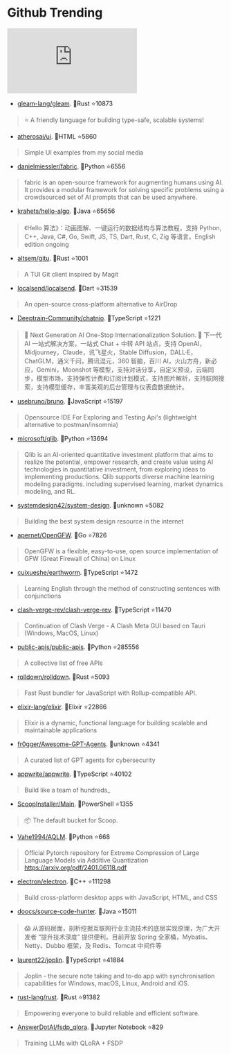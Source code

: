# Github Trending 
 ![daily-bing](https://api.isoyu.com/bing_images.php) 
 - [gleam-lang/gleam](https://github.com/gleam-lang/gleam). 💪Rust ⭐10873 
 > ⭐️ A friendly language for building type-safe, scalable systems! 
 - [atherosai/ui](https://github.com/atherosai/ui). 💪HTML ⭐5860 
 > Simple UI examples from my social media 
 - [danielmiessler/fabric](https://github.com/danielmiessler/fabric). 💪Python ⭐6556 
 > fabric is an open-source framework for augmenting humans using AI. It provides a modular framework for solving specific problems using a crowdsourced set of AI prompts that can be used anywhere. 
 - [krahets/hello-algo](https://github.com/krahets/hello-algo). 💪Java ⭐65656 
 > 《Hello 算法》：动画图解、一键运行的数据结构与算法教程，支持 Python, C++, Java, C#, Go, Swift, JS, TS, Dart, Rust, C, Zig 等语言。English edition ongoing 
 - [altsem/gitu](https://github.com/altsem/gitu). 💪Rust ⭐1001 
 > A TUI Git client inspired by Magit 
 - [localsend/localsend](https://github.com/localsend/localsend). 💪Dart ⭐31539 
 > An open-source cross-platform alternative to AirDrop 
 - [Deeptrain-Community/chatnio](https://github.com/Deeptrain-Community/chatnio). 💪TypeScript ⭐1221 
 > 🚀 Next Generation AI One-Stop Internationalization Solution. 🚀 下一代 AI 一站式解决方案，一站式 Chat + 中转 API 站点，支持 OpenAI，Midjourney，Claude，讯飞星火，Stable Diffusion，DALL·E，ChatGLM，通义千问，腾讯混元，360 智脑，百川 AI，火山方舟，新必应，Gemini，Moonshot 等模型，支持对话分享，自定义预设，云端同步，模型市场，支持弹性计费和订阅计划模式，支持图片解析，支持联网搜索，支持模型缓存，丰富美观的后台管理与仪表盘数据统计。 
 - [usebruno/bruno](https://github.com/usebruno/bruno). 💪JavaScript ⭐15197 
 > Opensource IDE For Exploring and Testing Api's (lightweight alternative to postman/insomnia) 
 - [microsoft/qlib](https://github.com/microsoft/qlib). 💪Python ⭐13694 
 > Qlib is an AI-oriented quantitative investment platform that aims to realize the potential, empower research, and create value using AI technologies in quantitative investment, from exploring ideas to implementing productions. Qlib supports diverse machine learning modeling paradigms. including supervised learning, market dynamics modeling, and RL. 
 - [systemdesign42/system-design](https://github.com/systemdesign42/system-design). 💪unknown ⭐5082 
 > Building the best system design resource in the internet 
 - [apernet/OpenGFW](https://github.com/apernet/OpenGFW). 💪Go ⭐7826 
 > OpenGFW is a flexible, easy-to-use, open source implementation of GFW (Great Firewall of China) on Linux 
 - [cuixueshe/earthworm](https://github.com/cuixueshe/earthworm). 💪TypeScript ⭐1472 
 > Learning English through the method of constructing sentences with conjunctions 
 - [clash-verge-rev/clash-verge-rev](https://github.com/clash-verge-rev/clash-verge-rev). 💪TypeScript ⭐11470 
 > Continuation of Clash Verge - A Clash Meta GUI based on Tauri (Windows, MacOS, Linux) 
 - [public-apis/public-apis](https://github.com/public-apis/public-apis). 💪Python ⭐285556 
 > A collective list of free APIs 
 - [rolldown/rolldown](https://github.com/rolldown/rolldown). 💪Rust ⭐5093 
 > Fast Rust bundler for JavaScript with Rollup-compatible API. 
 - [elixir-lang/elixir](https://github.com/elixir-lang/elixir). 💪Elixir ⭐22866 
 > Elixir is a dynamic, functional language for building scalable and maintainable applications 
 - [fr0gger/Awesome-GPT-Agents](https://github.com/fr0gger/Awesome-GPT-Agents). 💪unknown ⭐4341 
 > A curated list of GPT agents for cybersecurity 
 - [appwrite/appwrite](https://github.com/appwrite/appwrite). 💪TypeScript ⭐40102 
 > Build like a team of hundreds_ 
 - [ScoopInstaller/Main](https://github.com/ScoopInstaller/Main). 💪PowerShell ⭐1355 
 > 📦 The default bucket for Scoop. 
 - [Vahe1994/AQLM](https://github.com/Vahe1994/AQLM). 💪Python ⭐668 
 > Official Pytorch repository for Extreme Compression of Large Language Models via Additive Quantization https://arxiv.org/pdf/2401.06118.pdf 
 - [electron/electron](https://github.com/electron/electron). 💪C++ ⭐111298 
 > Build cross-platform desktop apps with JavaScript, HTML, and CSS 
 - [doocs/source-code-hunter](https://github.com/doocs/source-code-hunter). 💪Java ⭐15011 
 > 😱 从源码层面，剖析挖掘互联网行业主流技术的底层实现原理，为广大开发者 “提升技术深度” 提供便利。目前开放 Spring 全家桶，Mybatis、Netty、Dubbo 框架，及 Redis、Tomcat 中间件等 
 - [laurent22/joplin](https://github.com/laurent22/joplin). 💪TypeScript ⭐41884 
 > Joplin - the secure note taking and to-do app with synchronisation capabilities for Windows, macOS, Linux, Android and iOS. 
 - [rust-lang/rust](https://github.com/rust-lang/rust). 💪Rust ⭐91382 
 > Empowering everyone to build reliable and efficient software. 
 - [AnswerDotAI/fsdp_qlora](https://github.com/AnswerDotAI/fsdp_qlora). 💪Jupyter Notebook ⭐829 
 > Training LLMs with QLoRA + FSDP 
 